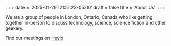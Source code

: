 +++
date = '2025-01-29T21:51:23-05:00'
draft = false
title = 'About Us'
+++

We are a group of people in London, Ontario, Canada who like getting together in-person to discuss technology,
science, science fiction and other geekery.

Find our meetings on [Heylo](https://www.heylo.com/g/61c6e325-35e1-41ee-a970-7c2a8515d09c).
